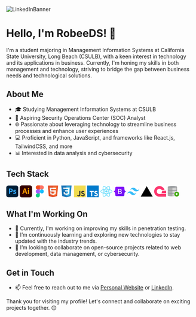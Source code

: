 ![LinkedInBanner](https://github.com/user-attachments/assets/60602db0-789b-4e09-b1f3-365b709a6400)


# Hello, I'm RobeeDS! 👋

I'm a student majoring in Management Information Systems at California State University, Long Beach (CSULB), with a keen interest in technology and its applications in business. Currently, I'm honing my skills in both management and technology, striving to bridge the gap between business needs and technological solutions.

## About Me

- 🎓 Studying Management Information Systems at CSULB
- 💼 Aspiring Security Operations Center (SOC) Analyst
- 🌐 Passionate about leveraging technology to streamline business processes and enhance user experiences
- 💻 Proficient in Python, JavaScript, and frameworks like React.js, TailwindCSS, and more
- 📊 Interested in data analysis and cybersecurity

## Tech Stack

<div>
  <img src="https://github.com/devicons/devicon/blob/master/icons/photoshop/photoshop-original.svg" alt="photoshop" height="32" />
  <img src="https://github.com/gilbarbara/logos/blob/main/logos/adobe-illustrator.svg" alt="illustrator" height="32" />
  <img src="https://github.com/devicons/devicon/blob/master/icons/figma/figma-original.svg" alt="figma" height="32" />
  <img src="https://github.com/devicons/devicon/blob/master/icons/html5/html5-original.svg" alt="html" height="32" />
  <img src="https://github.com/devicons/devicon/blob/master/icons/css3/css3-original.svg" alt="css" height="32" />
  <img src="https://github.com/devicons/devicon/blob/master/icons/javascript/javascript-original.svg" alt="javascript" height="32" />
  <img src="https://github.com/devicons/devicon/blob/master/icons/typescript/typescript-original.svg" alt="typescript" height="32" />
  <img src="https://github.com/devicons/devicon/blob/master/icons/react/react-original.svg" alt="react" height="32" />
  <img src="https://github.com/devicons/devicon/blob/master/icons/bootstrap/bootstrap-original.svg" alt="bootstrap" height="32" />
  <img src="https://github.com/devicons/devicon/blob/master/icons/tailwindcss/tailwindcss-original.svg" alt="tailwind" height="32" />
  <img src="https://github.com/devicons/devicon/blob/master/icons/vercel/vercel-original.svg" alt="vercel" height="32" />
  <img src="https://github.com/devicons/devicon/blob/master/icons/appwrite/appwrite-original.svg" alt="appwrite" height="32" />
  <img src="https://github.com/devicons/devicon/blob/master/icons/sqldeveloper/sqldeveloper-original.svg" alt="sqldeveloper" height="32" />
</div>

## What I'm Working On

- 🔭 Currently, I'm working on improving my skills in penetration testing.
- 🌱 I’m continuously learning and exploring new technologies to stay updated with the industry trends.
- 👯 I’m looking to collaborate on open-source projects related to web development, data management, or cybersecurity. 

## Get in Touch

- 📫 Feel free to reach out to me via [Personal Website](https://robeeds.dev) or [LinkedIn](https://www.linkedin.com/in/robeeds).

Thank you for visiting my profile! Let's connect and collaborate on exciting projects together. 😊
